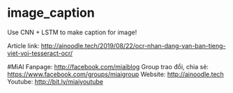 # image_caption
Use CNN + LSTM to make caption for image!

Article link: http://ainoodle.tech/2019/08/22/ocr-nhan-dang-van-ban-tieng-viet-voi-tesseract-ocr/

#MìAI 
Fanpage: http://facebook.com/miaiblog
Group trao đổi, chia sẻ: https://www.facebook.com/groups/miaigroup
Website: http://ainoodle.tech
Youtube: http://bit.ly/miaiyoutube
